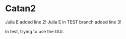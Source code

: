 # Catan2
Julia E added line 2!
Julia E in TEST branch added line 3!

In test, trying to use the GUI. 